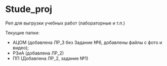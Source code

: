 # Stude_proj
Реп для выгрузки учебных работ (лабораторные и т.п.)

Текущие папки:
  - АЦОМ (добавлена ЛР_3 без Задание №6, добавлены файлы с фото и видео);
  - РЗиА (добавлена ЛР_2)
  - ПП (Добавлена ЛР_2, задание №1)
